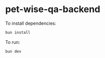 # pet-wise-qa-backend

To install dependencies:

```bash
bun install
```

To run:

```bash
bun dev
```
